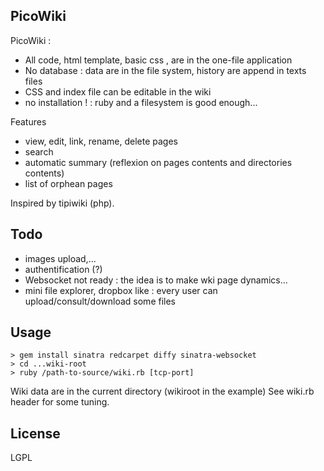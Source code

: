 PicoWiki
--------

PicoWiki : 

* All code, html template, basic css , are in the one-file application
* No database : data are in the file system, history are append in texts files
* CSS and index file can be editable in the wiki
* no installation ! : ruby and a filesystem is good enough...


Features

* view, edit, link, rename, delete pages
* search
* automatic summary (reflexion on pages contents and directories contents)
* list of orphean pages

Inspired by tipiwiki (php).

Todo
----

* images upload,...
* authentification (?)
* Websocket not ready : the idea is to make wki page dynamics...
* mini file explorer, dropbox like : every user can upload/consult/download some files


Usage
-----
    > gem install sinatra redcarpet diffy sinatra-websocket
    > cd ...wiki-root
    > ruby /path-to-source/wiki.rb [tcp-port]


Wiki data are in the current directory (wikiroot in the example)
See wiki.rb header for some tuning.

License
-------
LGPL
